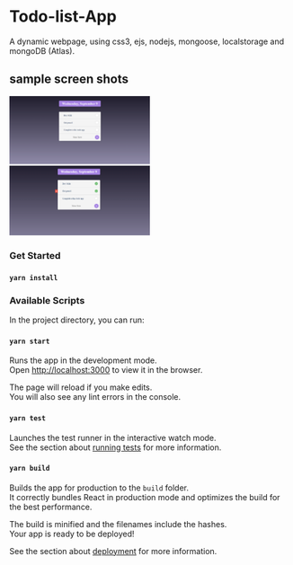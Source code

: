 # Todo-list-App

A dynamic webpage, using css3, ejs, nodejs, mongoose, localstorage and mongoDB (Atlas).

## sample screen shots

[<img src="./sample-images/sample1.png" width="250">](./sample-images/sample1.png)&nbsp;&nbsp;&nbsp;&nbsp;&nbsp;&nbsp;[<img src="./sample-images/sample2.png" width="250">](./sample-images/sample2.png)

### Get Started

#### `yarn install`

### Available Scripts

In the project directory, you can run:

#### `yarn start`

Runs the app in the development mode.<br />
Open [http://localhost:3000](http://localhost:3000) to view it in the browser.

The page will reload if you make edits.<br />
You will also see any lint errors in the console.

#### `yarn test`

Launches the test runner in the interactive watch mode.<br />
See the section about [running tests](https://facebook.github.io/create-react-app/docs/running-tests) for more information.

#### `yarn build`

Builds the app for production to the `build` folder.<br />
It correctly bundles React in production mode and optimizes the build for the best performance.

The build is minified and the filenames include the hashes.<br />
Your app is ready to be deployed!

See the section about [deployment](https://facebook.github.io/create-react-app/docs/deployment) for more information.